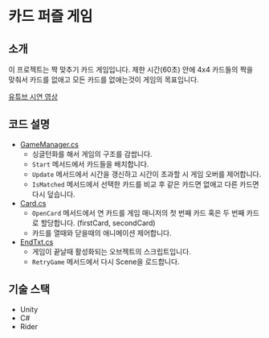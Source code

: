 # 카드 퍼즐 게임
## 소개
이 프로젝트는 짝 맞추기 카드 게임입니다. 제한 시간(60초) 안에 4x4 카드들의 짝을 맞춰서 카드를 없애고 모든 카드를 없애는것이 게임의 목표입니다.

[유튜브 시연 영상](https://www.youtube.com/watch?v=osfHgInEGrQ)
## 코드 설명
- [GameManager.cs](https://github.com/jh2song/sparta-week4-practice/blob/main/Assets/Scripts/GameManager.cs)
  - 싱글턴화를 해서 게임의 구조를 감쌉니다.
  - `Start` 메서드에서 카드들을 배치합니다.
  - `Update` 메서드에서 시간을 갱신하고 시간이 초과할 시 게임 오버를 제어합니다.
  - `IsMatched` 메서드에서 선택한 카드를 비교 후 같은 카드면 없애고 다른 카드면 다시 덮습니다.
- [Card.cs](https://github.com/jh2song/sparta-week4-practice/blob/main/Assets/Scripts/Card.cs)
  - `OpenCard` 메서드에서 연 카드를 게임 매니저의 첫 번째 카드 혹은 두 번째 카드로 할당합니다. (firstCard, secondCard)
  - 카드를 열때와 닫을때의 애니메이션 제어합니다.
- [EndTxt.cs](https://github.com/jh2song/sparta-week4-practice/blob/main/Assets/Scripts/EndTxt.cs)
  - 게임이 끝날때 활성화되는 오브젝트의 스크립트입니다.
  - `RetryGame` 메서드에서 다시 Scene을 로드합니다.
## 기술 스택
- Unity
- C#
- Rider
